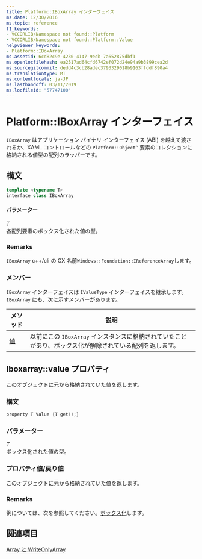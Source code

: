 ```yaml
---
title: Platform::IBoxArray インターフェイス
ms.date: 12/30/2016
ms.topic: reference
f1_keywords:
- VCCORLIB/Namespace not found::Platform
- VCCORLIB/Namespace not found::Platform::Value
helpviewer_keywords:
- Platform::IBoxArray
ms.assetid: 6cd82c9e-4230-4147-9edb-7a652875dbf1
ms.openlocfilehash: ea2517ad64cfd6742ef072d24e94a9b3899cea2d
ms.sourcegitcommit: dedd4c3cb28adec3793329018b9163ffddf890a4
ms.translationtype: MT
ms.contentlocale: ja-JP
ms.lasthandoff: 03/11/2019
ms.locfileid: "57747100"
---
```

# <a name="platformiboxarray-interface"></a>Platform::IBoxArray インターフェイス

`IBoxArray` はアプリケーション バイナリ インターフェイス (ABI) を越えて渡されるか、XAML コントロールなどの `Platform::Object^` 要素のコレクションに格納される値型の配列のラッパーです。

## <a name="syntax"></a>構文

```cpp
template <typename T>
interface class IBoxArray
```

#### <a name="parameters"></a>パラメーター

*T*<br/>
各配列要素のボックス化された値の型。

### <a name="remarks"></a>Remarks

`IBoxArray` c++/cli の CX 名前`Windows::Foundation::IReferenceArray`します。

### <a name="members"></a>メンバー

`IBoxArray` インターフェイスは `IValueType` インターフェイスを継承します。 `IBoxArray` にも、次に示すメンバーがあります。

|メソッド|説明|
|------------|-----------------|
|[値](#value)|以前にこの `IBoxArray` インスタンスに格納されていたことがあり、ボックス化が解除されている配列を返します。|

## <a name="value"></a> Iboxarray::value プロパティ

このオブジェクトに元から格納されていた値を返します。

### <a name="syntax"></a>構文

```cpp
property T Value {T get();}
```

### <a name="parameters"></a>パラメーター

*T*<br/>
ボックス化された値の型。

### <a name="property-valuereturn-value"></a>プロパティ値/戻り値

このオブジェクトに元から格納されていた値を返します。

### <a name="remarks"></a>Remarks

例については、次を参照してください。[ボックス化](../cppcx/boxing-c-cx.md)します。

## <a name="see-also"></a>関連項目

[Array と WriteOnlyArray](../cppcx/array-and-writeonlyarray-c-cx.md)
